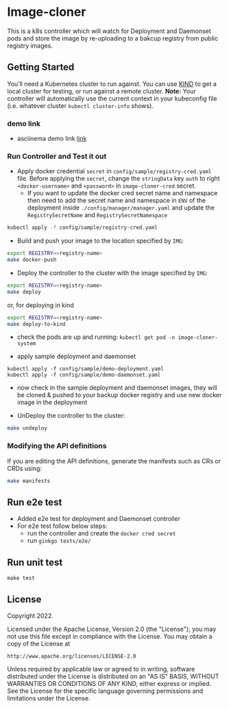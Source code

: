 # Image-cloner
This is a k8s controller which will watch for Deployment and Daemonset pods and store the image by re-uploading to a bakcup registry from public registry images.

## Getting Started
You’ll need a Kubernetes cluster to run against. You can use [KIND](https://sigs.k8s.io/kind) to get a local cluster for testing, or run against a remote cluster.
**Note:** Your controller will automatically use the current context in your kubeconfig file (i.e. whatever cluster `kubectl cluster-info` shows).

### demo link
- asciinema demo link [link](https://asciinema.org/a/528475)

### Run Controller and Test it out
- Apply docker credential `secret` in `config/sample/registry-cred.yaml` file. Before applying the `secret`, change the `stringData` key `auth` to right `<docker-username>` and `<password>` in `image-cloner-cred` secret.
  - If you want to update the docker cred secret name and namespace then need to add the secret name and namespace in `ENV` of the deployment inside `./config/manager/manager.yaml` and update the  `RegistrySecretName` and `RegistrySecretNamespace`
```sh
kubectl apply -f config/sample/registry-cred.yaml
```

- Build and push your image to the location specified by `IMG`:
```sh
export REGISTRY=<registry-name>
make docker-push
```

- Deploy the controller to the cluster with the image specified by `IMG`:
```sh
export REGISTRY=<registry-name>
make deploy
```
or,
for deploying in kind
```sh
export REGISTRY=<registry-name>
make deploy-to-kind
```
- check the pods are up and running: `kubectl get pod -n image-cloner-system`  

- apply sample deployment and daemonset
```shell
kubectl apply -f config/sample/demo-deployment.yaml
kubectl apply -f config/sample/demo-daemonset.yaml
```
- now check in the sample deployment and daemonset images, they will be cloned & pushed to your backup docker registry and use new docker image in the deployment

- UnDeploy the controller to the cluster:

```sh
make undeploy
```

### Modifying the API definitions
If you are editing the API definitions, generate the manifests such as CRs or CRDs using:

```sh
make manifests
```

## Run e2e test
- Added e2e test for deployment and Daemonset controller
- For e2e test follow below steps:
  - run the controller and create the `docker cred secret`
  - run `ginkgo tests/e2e/`

## Run unit test
`make test`

## License

Copyright 2022.

Licensed under the Apache License, Version 2.0 (the "License");
you may not use this file except in compliance with the License.
You may obtain a copy of the License at

    http://www.apache.org/licenses/LICENSE-2.0

Unless required by applicable law or agreed to in writing, software
distributed under the License is distributed on an "AS IS" BASIS,
WITHOUT WARRANTIES OR CONDITIONS OF ANY KIND, either express or implied.
See the License for the specific language governing permissions and
limitations under the License.
